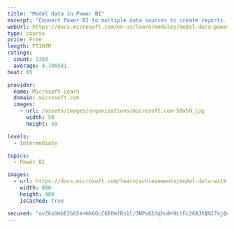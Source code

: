 ```yaml
---
title: "Model data in Power BI"
excerpt: "Connect Power BI to multiple data sources to create reports. Define the relationship between your data sources."
webUrl: https://docs.microsoft.com/en-us/learn/modules/model-data-power-bi/
type: course
price: Free
length: PT1H7M
ratings:
  count: 5303
  average: 4.706581
heat: 65

provider:
  name: Microsoft Learn
  domain: microsoft.com
  images:
    - url: /assets/images/organizations/microsoft.com-50x50.jpg
      width: 50
      height: 50

levels:
  - Intermediate

topics:
  - Power BI

images:
  - url: https://docs.microsoft.com/learn/achievements/model-data-with-power-bi-desktop-social.png
    width: 800
    height: 400
    isCached: true

secured: "ovZkxOmbE2b65k+Hk6GLC6E0mfBs1l/JNPv61dqhu8+9LtFc268JtQNJ7kjQ4j3YeYW0nxdw1u/ytjPunIa4xU3UrzznSK+T3LINzqLKj30dkwfrkdn80ct3RRqVynUigj4PU0XkPquTQGUAcATk1CIYz6NdWc2mYXh/UKX06p6vM8lUtEk5fgeoZBmayzph/9U4jCxyVrqSvHJp9JXHVXQmU3j77xotYmRDLIUMWpY6JFFnOX+F5mg6bQ8XlvpiJDjcWO1DW85FqgO2SbXFdAwShUFKOa1Te/8vAtvpFH1qzx9BAbiNWkCBWsmZPj9PMVDhROMcPVT4z+BCTbYjnp91BE4mHjXjbX736fODtzc2+0U6+cI4UAwT9l0Khk8pnekSyBiaYDTDMDpgqHBZrY8eqnub77AIpQTZ9aD1rxg=;P0ele1S1egyZlZYHgvrAIw=="
---
```


